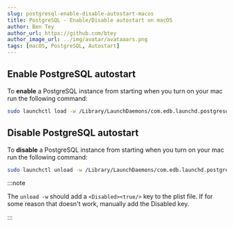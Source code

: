 ```yaml
---
slug: postgresql-enable-disable-autostart-macos
title: PostgreSQL - Enable/Disable autostart on macOS
author: Ben Tey
author_url: https://github.com/btey
author_image_url: ../img/avatar/avataaars.png
tags: [macOS, PostgreSQL, Autostart]
---
```


## Enable PostgreSQL autostart

To **enable** a PostgreSQL instance from starting when you turn on your mac run the following command:

```bash
sudo launchctl load -w /Library/LaunchDaemons/com.edb.launchd.postgresql-x.x.plist
```

## Disable PostgreSQL autostart

To **disable** a PostgreSQL instance from starting when you turn on your mac run the following command:

```bash
sudo launchctl unload -w /Library/LaunchDaemons/com.edb.launchd.postgresql-x.x.plist
```

:::note

The `unload -w` should add a `<Disabled><true/>` key to the plist file. If for some reason that doesn't work, manually add the Disabled key.

:::